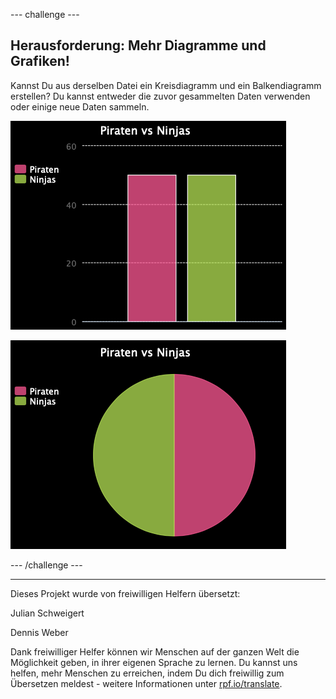 --- challenge ---

## Herausforderung: Mehr Diagramme und Grafiken!

Kannst Du aus derselben Datei ein Kreisdiagramm und ein Balkendiagramm erstellen? Du kannst entweder die zuvor gesammelten Daten verwenden oder einige neue Daten sammeln.

![Screenshot](images/pets-pn-bar.png)

![Screenshot](images/pets-pn.png)

--- /challenge ---


***
Dieses Projekt wurde von freiwilligen Helfern übersetzt:

Julian Schweigert

Dennis Weber

Dank freiwilliger Helfer können wir Menschen auf der ganzen Welt die Möglichkeit geben, in ihrer eigenen Sprache zu lernen. Du kannst uns helfen, mehr Menschen zu erreichen, indem Du dich freiwillig zum Übersetzen meldest - weitere Informationen unter [rpf.io/translate](https://rpf.io/translate).